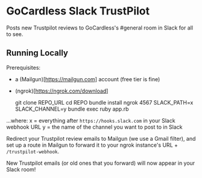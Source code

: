 # GoCardless Slack TrustPilot

Posts new Trustpilot reviews to GoCardless's #general room in Slack for all to see.

## Running Locally

Prerequisites:
- a (Mailgun)[https://mailgun.com] account (free tier is fine)
- (ngrok)[https://ngrok.com/download]

    git clone REPO_URL
    cd REPO
    bundle install
    ngrok 4567
    SLACK_PATH=x SLACK_CHANNEL=y bundle exec ruby app.rb

...where:
x = everything after `https://hooks.slack.com` in your Slack webhook URL
y = the name of the channel you want to post to in Slack

Redirect your Trustpilot review emails to Mailgun (we use a Gmail filter), and set up a route in Mailgun to forward it to your ngrok instance's URL + `/trustpilot-webhook`.

New Trustpilot emails (or old ones that you forward) will now appear in your Slack room!